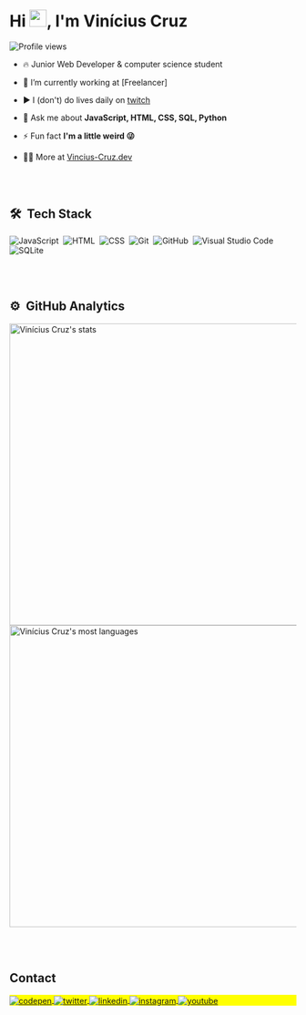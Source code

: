 <h1 align="left">Hi <img src="https://raw.githubusercontent.com/kaueMarques/kaueMarques/master/hi.gif" height="30px">, I'm Vinícius Cruz</h1>
<p align="left"> <img src="https://komarev.com/ghpvc/?username=ViniciusCruzZ&color=yellow" alt="Profile views" /> </p>

- 🔥 Junior Web Developer & computer science student 

- 🔭 I’m currently working at [Freelancer]

- ▶️ I (don't) do lives daily on [twitch](https://twitch.tv/tangerinapitt)

- 💬 Ask me about **JavaScript, HTML, CSS, SQL, Python**

- ⚡ Fun fact **I'm a little weird 😜**

- 👨‍💻 More at [Vincius-Cruz.dev](https://vinicius-cruz.dev)

<br><br>

## 🛠 &nbsp;Tech Stack

![JavaScript](https://img.shields.io/badge/-JavaScript-05122A?style=flat&logo=javascript)&nbsp;
![HTML](https://img.shields.io/badge/-HTML-05122A?style=flat&logo=HTML5)&nbsp;
![CSS](https://img.shields.io/badge/-CSS-05122A?style=flat&logo=CSS3&logoColor=1572B6)&nbsp;
![Git](https://img.shields.io/badge/-Git-05122A?style=flat&logo=git)&nbsp;
![GitHub](https://img.shields.io/badge/-GitHub-05122A?style=flat&logo=github)&nbsp;
![Visual Studio Code](https://img.shields.io/badge/-Visual%20Studio%20Code-05122A?style=flat&logo=visual-studio-code&logoColor=007ACC)&nbsp;
![SQLite](https://img.shields.io/badge/-SQLite-05122A?style=flat&logo=sqlite)&nbsp;

<br><br>

## ⚙️ &nbsp;GitHub Analytics

<p align="left">
<img width="530em" src="https://github-readme-stats.vercel.app/api?username=ViniciusCruzZ&show_icons=true&theme=vision-friendly-dark" alt="Vinícius Cruz's stats"/>
<img width="530em" src="https://github-readme-stats.vercel.app/api/top-langs/?username=ViniciusCruzZ&layout=compact&theme=vision-friendly-dark" alt="Vinícius Cruz's most languages"/>
</p>

<br><br>

## Contact

<p align="left" style="background:yellow">
<a href="https://codepen.io/LoathX" target="_blank">
  <img align="center" src="https://img.shields.io/badge/-ViniciusCruzZ-05122A?style=flat&logo=codepen" alt="codepen"/>
</a>
<a href="https://twitter.com/SviniciusZ" target="_blank">
  <img align="center" src="https://img.shields.io/badge/-ViniciusCruzZ-05122A?style=flat&logo=twitter" alt="twitter"/>  
</a>
<a href="https://linkedin.com/in/vinícius-cruz-a437431a5/" target="_blank">
  <img align="center" src="https://img.shields.io/badge/-ViniciusCruzZ-05122A?style=flat&logo=linkedin" alt="linkedin"/>
</a>
<a href="https://instagram.com/vvinicius_cruzz/" target="_blank">
 <img align="center" src="https://img.shields.io/badge/-ViniciusCruzZ-05122A?style=flat&logo=instagram" alt="instagram"/>
</a>
<a href="https://youtube.com/channel/UCgbJxBVgzAQYiY5K6ya_N_g" target="_blank">
 <img align="center" src="https://img.shields.io/badge/-ViniciusCruzZ-05122A?style=flat&logo=youtube" alt="youtube"/>
</a>
</p>
